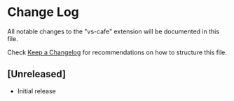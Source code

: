 # Change Log
All notable changes to the "vs-cafe" extension will be documented in this file.

Check [Keep a Changelog](http://keepachangelog.com/) for recommendations on how to structure this file.

## [Unreleased]
- Initial release